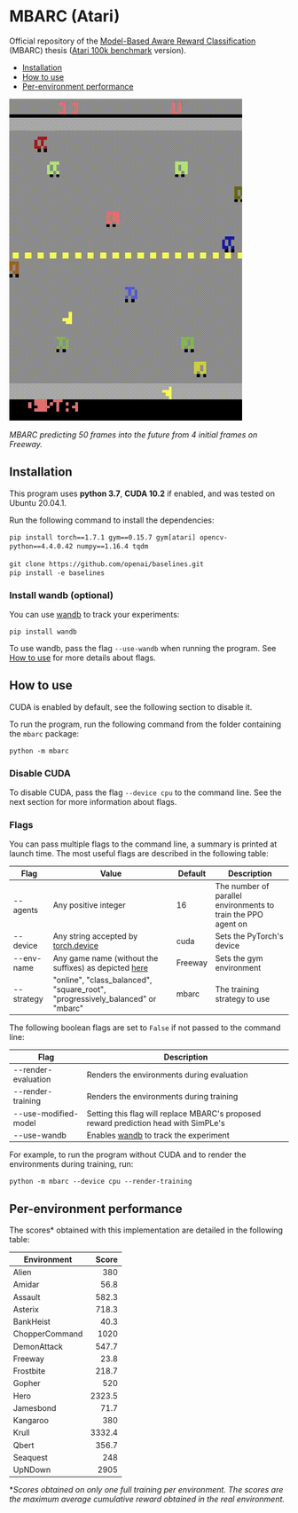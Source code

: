 # MBARC (Atari)

Official repository of the [Model-Based Aware Reward Classification](http://hdl.handle.net/1853/66473) (MBARC) thesis ([Atari 100k benchmark](https://paperswithcode.com/sota/atari-games-100k-on-atari-100k) version).

- [Installation](#installation)
- [How to use](#how-to-use)
- [Per-environment performance](#per-environment-performance)

![World model predictions on freeway](res/freeway_wm.gif)

*MBARC predicting 50 frames into the future from 4 initial frames on Freeway.*

## Installation

This program uses **python 3.7**, **CUDA 10.2** if enabled, and was tested on Ubuntu 20.04.1.

Run the following command to install the dependencies:
  ```shell script
  pip install torch==1.7.1 gym==0.15.7 gym[atari] opencv-python==4.4.0.42 numpy==1.16.4 tqdm
  
  git clone https://github.com/openai/baselines.git
  pip install -e baselines
  ```

### Install wandb (optional)

You can use [wandb](https://www.wandb.com/) to track your experiments:
```shell script
pip install wandb
```

To use wandb, pass the flag `--use-wandb` when running the program. See [How to use](#how-to-use) for more details about flags.

## How to use

CUDA is enabled by default, see the following section to disable it.

To run the program, run the following command from the folder containing the `mbarc` package:
```shell script
python -m mbarc
```

### Disable CUDA

To disable CUDA, pass the flag `--device cpu` to the command line. See the next section for more information about flags.

### Flags

You can pass multiple flags to the command line, a summary is printed at launch time.
The most useful flags are described in the following table:

| Flag | Value | Default | Description |
| ---- | ----- | ------- | ----------- |
| --agents | Any positive integer | 16 | The number of parallel environments to train the PPO agent on |
| --device | Any string accepted by [torch.device](https://pytorch.org/docs/stable/tensor_attributes.html#device-doc) | cuda | Sets the PyTorch's device |
| --env-name | Any game name (without the suffixes) as depicted [here](https://gym.openai.com/envs/#atari) | Freeway | Sets the gym environment | 
| --strategy | "online", "class_balanced", "square_root", "progressively_balanced" or "mbarc" | mbarc | The training strategy to use |

The following boolean flags are set to `False` if not passed to the command line:

| Flag | Description |
| ---- | ----------- |
| --render-evaluation | Renders the environments during evaluation |
| --render-training | Renders the environments during training |
| --use-modified-model | Setting this flag will replace MBARC's proposed reward prediction head with SimPLe's | 
| --use-wandb | Enables [wandb](https://www.wandb.com/) to track the experiment |

For example, to run the program without CUDA and to render the environments during training, run:
```shell script
python -m mbarc --device cpu --render-training
```

## Per-environment performance

The scores* obtained with this implementation are detailed in the following table:

| Environment | Score |
| ----------- | ---:  |
| Alien | 380 |
| Amidar | 56.8 |
| Assault | 582.3 |
| Asterix | 718.3 |
| BankHeist | 40.3 |
| ChopperCommand | 1020 |
| DemonAttack | 547.7 |
| Freeway | 23.8 |
| Frostbite | 218.7 |
| Gopher | 520 |
| Hero | 2323.5 |
| Jamesbond | 71.7 |
| Kangaroo | 380 |
| Krull | 3332.4 |
| Qbert | 356.7 |
| Seaquest | 248 |
| UpNDown | 2905 |

**Scores obtained on only one full training per environment.
 The scores are the maximum average cumulative reward obtained in the real environment.*
